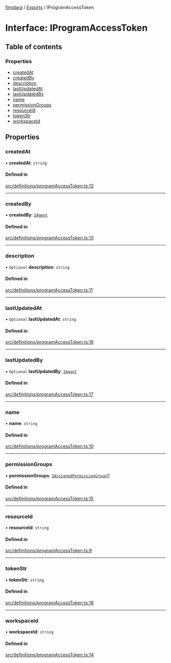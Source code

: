 [fimidara](../README.md) / [Exports](../modules.md) / IProgramAccessToken

# Interface: IProgramAccessToken

## Table of contents

### Properties

- [createdAt](IProgramAccessToken.md#createdat)
- [createdBy](IProgramAccessToken.md#createdby)
- [description](IProgramAccessToken.md#description)
- [lastUpdatedAt](IProgramAccessToken.md#lastupdatedat)
- [lastUpdatedBy](IProgramAccessToken.md#lastupdatedby)
- [name](IProgramAccessToken.md#name)
- [permissionGroups](IProgramAccessToken.md#permissiongroups)
- [resourceId](IProgramAccessToken.md#resourceid)
- [tokenStr](IProgramAccessToken.md#tokenstr)
- [workspaceId](IProgramAccessToken.md#workspaceid)

## Properties

### createdAt

• **createdAt**: `string`

#### Defined in

[src/definitions/programAccessToken.ts:12](https://github.com/softkave/files-js/blob/353a07f/src/definitions/programAccessToken.ts#L12)

___

### createdBy

• **createdBy**: [`IAgent`](IAgent.md)

#### Defined in

[src/definitions/programAccessToken.ts:13](https://github.com/softkave/files-js/blob/353a07f/src/definitions/programAccessToken.ts#L13)

___

### description

• `Optional` **description**: `string`

#### Defined in

[src/definitions/programAccessToken.ts:11](https://github.com/softkave/files-js/blob/353a07f/src/definitions/programAccessToken.ts#L11)

___

### lastUpdatedAt

• `Optional` **lastUpdatedAt**: `string`

#### Defined in

[src/definitions/programAccessToken.ts:16](https://github.com/softkave/files-js/blob/353a07f/src/definitions/programAccessToken.ts#L16)

___

### lastUpdatedBy

• `Optional` **lastUpdatedBy**: [`IAgent`](IAgent.md)

#### Defined in

[src/definitions/programAccessToken.ts:17](https://github.com/softkave/files-js/blob/353a07f/src/definitions/programAccessToken.ts#L17)

___

### name

• **name**: `string`

#### Defined in

[src/definitions/programAccessToken.ts:10](https://github.com/softkave/files-js/blob/353a07f/src/definitions/programAccessToken.ts#L10)

___

### permissionGroups

• **permissionGroups**: [`IAssignedPermissionGroup`](IAssignedPermissionGroup.md)[]

#### Defined in

[src/definitions/programAccessToken.ts:15](https://github.com/softkave/files-js/blob/353a07f/src/definitions/programAccessToken.ts#L15)

___

### resourceId

• **resourceId**: `string`

#### Defined in

[src/definitions/programAccessToken.ts:9](https://github.com/softkave/files-js/blob/353a07f/src/definitions/programAccessToken.ts#L9)

___

### tokenStr

• **tokenStr**: `string`

#### Defined in

[src/definitions/programAccessToken.ts:18](https://github.com/softkave/files-js/blob/353a07f/src/definitions/programAccessToken.ts#L18)

___

### workspaceId

• **workspaceId**: `string`

#### Defined in

[src/definitions/programAccessToken.ts:14](https://github.com/softkave/files-js/blob/353a07f/src/definitions/programAccessToken.ts#L14)
